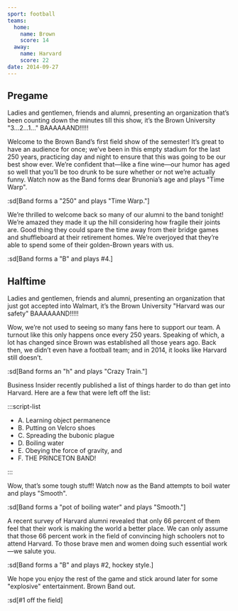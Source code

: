 ```yaml
---
sport: football
teams:
  home:
    name: Brown
    score: 14
  away:
    name: Harvard
    score: 22
date: 2014-09-27
---
```


## Pregame

Ladies and gentlemen, friends and alumni, presenting an organization that’s been counting down the minutes till this show, it’s the Brown University "3...2...1..." BAAAAAAND!!!!!

Welcome to the Brown Band’s first field show of the semester! It’s great to have an audience for once; we’ve been in this empty stadium for the last 250 years, practicing day and night to ensure that this was going to be our best show ever. We’re confident that—like a fine wine—our humor has aged so well that you’ll be too drunk to be sure whether or not we’re actually funny. Watch now as the Band forms dear Brunonia’s age and plays "Time Warp".

:sd[Band forms a "250" and plays "Time Warp."]

We’re thrilled to welcome back so many of our alumni to the band tonight! We’re amazed they made it up the hill considering how fragile their joints are. Good thing they could spare the time away from their bridge games and shuffleboard at their retirement homes. We’re overjoyed that they’re able to spend some of their golden-Brown years with us.

:sd[Band forms a "B" and plays #4.]

## Halftime

Ladies and gentlemen, friends and alumni, presenting an organization that just got accepted into Walmart, it’s the Brown University "Harvard was our safety" BAAAAAAND!!!!!

Wow, we’re not used to seeing so many fans here to support our team. A turnout like this only happens once every 250 years. Speaking of which, a lot has changed since Brown was established all those years ago. Back then, we didn’t even have a football team; and in 2014, it looks like Harvard still doesn’t.

:sd[Band forms an "h" and plays "Crazy Train."]

Business Insider recently published a list of things harder to do than get into Harvard. Here are a few that were left off the list:

:::script-list

- A. Learning object permanence
- B. Putting on Velcro shoes
- C. Spreading the bubonic plague
- D. Boiling water
- E. Obeying the force of gravity, and
- F. THE PRINCETON BAND!

:::

Wow, that’s some tough stuff! Watch now as the Band attempts to boil water and plays "Smooth".

:sd[Band forms a "pot of boiling water" and plays "Smooth."]

A recent survey of Harvard alumni revealed that only 66 percent of them feel that their work is making the world a better place. We can only assume that those 66 percent work in the field of convincing high schoolers not to attend Harvard. To those brave men and women doing such essential work—we salute you.

:sd[Band forms a "B" and plays #2, hockey style.]

We hope you enjoy the rest of the game and stick around later for some "explosive" entertainment. Brown Band out.

:sd[#1 off the field]
